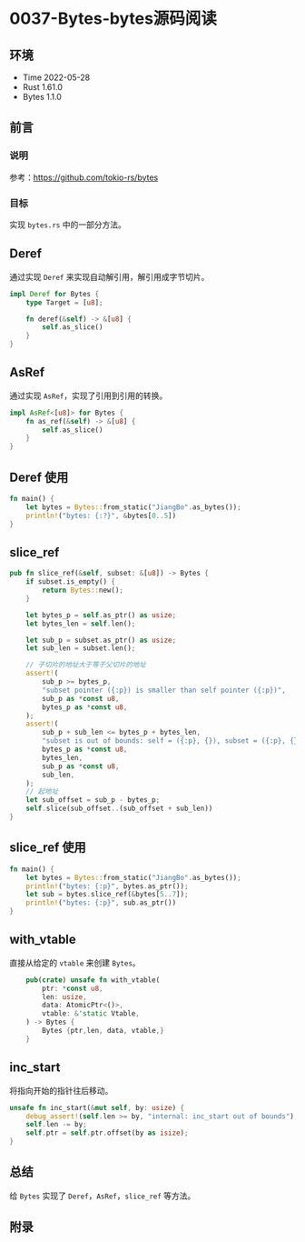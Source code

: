 # 0037-Bytes-bytes源码阅读

## 环境

- Time 2022-05-28
- Rust 1.61.0
- Bytes 1.1.0

## 前言

### 说明

参考：<https://github.com/tokio-rs/bytes>

### 目标

实现 `bytes.rs` 中的一部分方法。

## Deref

通过实现 `Deref` 来实现自动解引用，解引用成字节切片。

```rust
impl Deref for Bytes {
    type Target = [u8];

    fn deref(&self) -> &[u8] {
        self.as_slice()
    }
}
```

## AsRef

通过实现 `AsRef`，实现了引用到引用的转换。

```rust
impl AsRef<[u8]> for Bytes {
    fn as_ref(&self) -> &[u8] {
        self.as_slice()
    }
}
```

## Deref 使用

```rust
fn main() {
    let bytes = Bytes::from_static("JiangBo".as_bytes());
    println!("bytes: {:?}", &bytes[0..5])
}
```

## slice_ref

```rust
pub fn slice_ref(&self, subset: &[u8]) -> Bytes {
    if subset.is_empty() {
        return Bytes::new();
    }

    let bytes_p = self.as_ptr() as usize;
    let bytes_len = self.len();

    let sub_p = subset.as_ptr() as usize;
    let sub_len = subset.len();

    // 子切片的地址大于等于父切片的地址
    assert!(
        sub_p >= bytes_p,
        "subset pointer ({:p}) is smaller than self pointer ({:p})",
        sub_p as *const u8,
        bytes_p as *const u8,
    );
    assert!(
        sub_p + sub_len <= bytes_p + bytes_len,
        "subset is out of bounds: self = ({:p}, {}), subset = ({:p}, {})",
        bytes_p as *const u8,
        bytes_len,
        sub_p as *const u8,
        sub_len,
    );
    // 起地址
    let sub_offset = sub_p - bytes_p;
    self.slice(sub_offset..(sub_offset + sub_len))
}
```

## slice_ref 使用

```rust
fn main() {
    let bytes = Bytes::from_static("JiangBo".as_bytes());
    println!("bytes: {:p}", bytes.as_ptr());
    let sub = bytes.slice_ref(&bytes[5..7]);
    println!("bytes: {:p}", sub.as_ptr())
}
```

## with_vtable

直接从给定的 `vtable` 来创建 `Bytes`。

```rust
    pub(crate) unsafe fn with_vtable(
        ptr: *const u8,
        len: usize,
        data: AtomicPtr<()>,
        vtable: &'static Vtable,
    ) -> Bytes {
        Bytes {ptr,len, data, vtable,}
    }
```

## inc_start

将指向开始的指针往后移动。

```rust
unsafe fn inc_start(&mut self, by: usize) {
    debug_assert!(self.len >= by, "internal: inc_start out of bounds");
    self.len -= by;
    self.ptr = self.ptr.offset(by as isize);
}
```

## 总结

给 `Bytes` 实现了 `Deref`，`AsRef`，`slice_ref` 等方法。

## 附录
